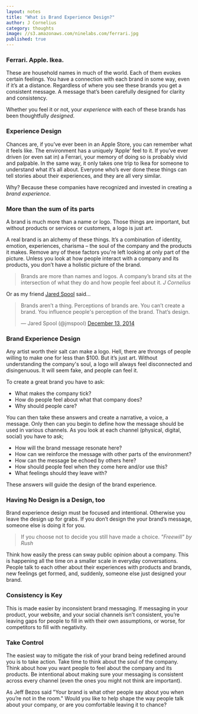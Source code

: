 ```yaml
---
layout: notes
title: "What is Brand Experience Design?"
author: J Cornelius
category: thoughts
image: //s3.amazonaws.com/ninelabs.com/ferrari.jpg
published: true
---
```


### Ferrari. Apple. Ikea.
These are household names in much of the world. Each of them evokes certain feelings. You have a connection with each brand in some way, even if it&rsquo;s at a distance. Regardless of where you see these brands you get a consistent message. A message that&rsquo;s been carefully designed for clarity and consistency.

Whether you feel it or not, your *experience* with each of these brands has been thoughtfully *designed*.

### Experience Design
Chances are, if you&rsquo;ve ever been in an Apple Store, you can remember what it feels like. The environment has a uniquely ‘Apple&rsquo; feel to it. If you&rsquo;ve ever driven (or even sat in) a Ferrari, your memory of doing so is probably vivid and palpable. In the same way, it only takes one trip to Ikea for someone to understand what it&rsquo;s all about. Everyone who&rsquo;s ever done these things can tell stories about their experiences, and they are all very similar.

Why? Because these companies have recognized and invested in creating a *brand experience*.

### More than the sum of its parts
A brand is much more than a name or logo. Those things are important, but without products or services or customers, a logo is just art.

A real brand is an alchemy of these things. It&rsquo;s a combination of identity, emotion, experiences, charisma – the soul of the company and the products it makes. Remove any of these factors you're left looking at only part of the picture. Unless you look at how people interact with a company and its products, you don&rsquo;t have a holistic picture of the brand.

> Brands are more than names and logos. A company&rsquo;s brand sits at the intersection of what they do and how people feel about it. *J Cornelius*

Or as my friend [Jared Spool](https://twitter.com/jmspool) said&hellip;

<blockquote class="twitter-tweet" lang="en"><p>Brands aren&rsquo;t a thing.&#10;Perceptions of brands are.&#10;&#10;You can&rsquo;t create a brand.&#10;You influence people&#39;s perception of the brand.&#10;&#10;That&rsquo;s design.</p>&mdash; Jared Spool (@jmspool) <a href="https://twitter.com/jmspool/status/543880902334373888">December 13, 2014</a></blockquote>
<script async src="//platform.twitter.com/widgets.js" charset="utf-8"></script>

### Brand Experience Design
Any artist worth their salt can make a logo. Hell, there are throngs of people willing to make one for less than $100. But it&rsquo;s just art. Without understanding the company's soul, a logo will always feel disconnected and disingenuous. It will seem fake, and people can feel it.

To create a great brand you have to ask:

- What makes the company tick?
- How do people feel about what that company does?
- Why should people care?

You can then take these answers and create a narrative, a voice, a message. Only then can you begin to define how the message should be used in various channels. As you look at each channel (physical, digital, social) you have to ask;

- How will the brand message resonate here?
- How can we reinforce the message with other parts of the environment?
- How can the message be echoed by others here?
- How should people feel when they come here and/or use this?
- What feelings should they leave with?

These answers will guide the design of the brand experience.

### Having No Design is a Design, too

Brand experience design must be focused and intentional. Otherwise you leave the design up for grabs. If you don&rsquo;t design the your brand&rsquo;s message, someone else is doing it for you.

> If you choose not to decide you still have made a choice. *"Freewill" by Rush*

Think how easily the press can sway public opinion about a company. This is happening all the time on a smaller scale in everyday conversations. People talk to each other about their experiences with products and brands, new feelings get formed, and, suddenly, someone else just designed your brand.

### Consistency is Key
This is made easier by inconsistent brand messaging. If messaging in your product, your website, and your social channels isn't consistent, you&rsquo;re leaving gaps for people to fill in with their own assumptions, or worse, for competitors to fill with negativity.

### Take Control
The easiest way to mitigate the risk of your brand being redefined around you is to take action. Take time to think about the soul of the company. Think about how you want people to feel about the company and its products. Be intentional about making sure your messaging is consistent across every channel (even the ones you might not think are important).

As Jeff Bezos said "Your brand is what other people say about you when you&rsquo;re not in the room." Would you like to help shape the way people talk about your company, or are you comfortable leaving it to chance?
